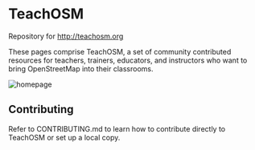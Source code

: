 # TeachOSM

Repository for http://teachosm.org

These pages comprise TeachOSM, a set of community contributed resources for teachers, trainers, educators, and instructors who want to bring OpenStreetMap into their classrooms.

![homepage](https://raw.github.com/teachosm/2015-10-21_1255_teachosm_page.png)

## Contributing

Refer to CONTRIBUTING.md to learn how to contribute directly to TeachOSM or set up a local copy.
